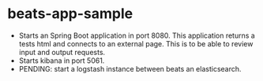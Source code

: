 # beats-app-sample

- Starts an Spring Boot application in port 8080. This application returns a tests html and connects to an external page. This is to be able to review input and output requests.
- Starts kibana in port 5061.
- PENDING: start a logstash instance between beats an elasticsearch.
